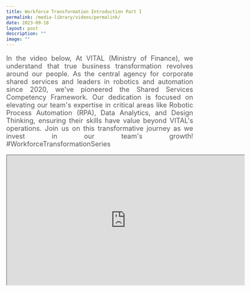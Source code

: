```yaml
---
title: Workforce Transformation Introduction Part I
permalink: /media-library/videos/permalink/
date: 2023-09-18
layout: post
description: ""
image: ""
---
```

<p style="font-size: 18px;color:#585858;text-align:justify;">
In the video below, At VITAL (Ministry of Finance), we understand that true business transformation revolves around our people. As the central agency for corporate shared services and leaders in robotics and automation since 2020, we've pioneered the Shared Services Competency Framework. Our dedication is focused on elevating our team's expertise in critical areas like Robotic Process Automation (RPA), Data Analytics, and Design Thinking, ensuring their skills have value beyond VITAL's operations. Join us on this transformative journey as we invest in our team's growth! #WorkforceTransformationSeries
	</p>
	
<div class="home-video"><iframe allowfullscreen="" allow="encrypted-media" src="https://www.youtube.com/embed/zXRuAkE4wuk?rel=0&amp;showinfo=0" height="350" width="640" id="video_player"></iframe></div>